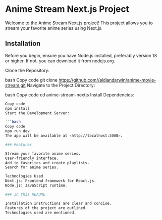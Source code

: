 
# Anime Stream Next.js Project

Welcome to the Anime Stream Next.js project! This project allows you to stream your favorite anime series using Next.js.

## Installation

Before you begin, ensure you have Node.js installed, preferably version 18 or higher. If not, you can download it from nodejs.org.

Clone the Repository:

bash
Copy code
git clone <https://github.com//aldiandarwin/anime-movie-stream.git>
Navigate to the Project Directory:

bash
Copy code
cd anime-stream-nextjs
Install Dependencies:

``` bash
Copy code
npm install
Start the Development Server:

```bash
Copy code
npm run dev
The app will be available at <http://localhost:3000>.

### Features

Stream your favorite anime series.
User-friendly interface.
Add to favorites and create playlists.
Search for anime series.

Technologies Used
Next.js: Frontend framework for React.js.
Node.js: JavaScript runtime.

### In this README

Installation instructions are clear and concise.
Features of the project are outlined.
Technologies used are mentioned.
